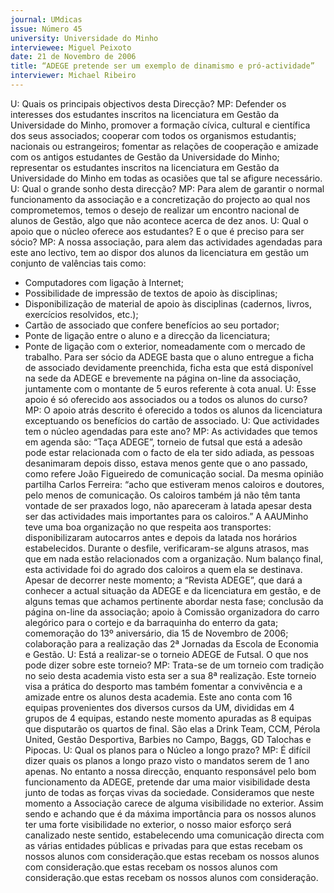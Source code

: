 ```yaml
---
journal: UMdicas
issue: Número 45
university: Universidade do Minho
interviewee: Miguel Peixoto
date: 21 de Novembro de 2006
title: “ADEGE pretende ser um exemplo de dinamismo e pró-actividade”
interviewer: Michael Ribeiro
---
```


U: Quais os principais objectivos desta
Direcção?
MP: Defender os interesses dos estudantes
inscritos na licenciatura em Gestão da
Universidade do Minho, promover a formação
cívica, cultural e científica dos seus associados;
cooperar com todos os organismos estudantis;
nacionais ou estrangeiros; fomentar as relações
de cooperação e amizade com os antigos
estudantes de Gestão da Universidade do Minho;
representar os estudantes inscritos na
licenciatura em Gestão da Universidade do Minho
em todas as ocasiões que tal se afigure
necessário.
U: Qual o grande sonho desta direcção?
MP: Para alem de garantir o normal
funcionamento da associação e a concretização
do projecto ao qual nos comprometemos, temos o
desejo de realizar um encontro nacional de alunos
de Gestão, algo que não acontece acerca de dez
anos.
U: Qual o apoio que o núcleo oferece aos
estudantes? E o que é preciso para ser sócio?
MP: A nossa associação, para alem das
actividades agendadas para este ano lectivo, tem
ao dispor dos alunos da licenciatura em gestão
um conjunto de valências tais como: 
- Computadores com ligação à Internet;
- Possibilidade de impressão de textos de apoio
às disciplinas;
- Disponibilização de material de apoio às
disciplinas (cadernos, livros, exercícios
resolvidos, etc.);
- Cartão de associado que confere benefícios ao
seu portador;
- Ponte de ligação entre o aluno e a direcção da
licenciatura;
- Ponte de ligação com o exterior, nomeadamente
com o mercado de trabalho.
Para ser sócio da ADEGE basta que o aluno
entregue a ficha de associado devidamente
preenchida, ficha esta que está disponível na
sede da ADEGE e brevemente na página on-line
da associação, juntamente com o montante de 5
euros referente à cota anual.
U: Esse apoio é só oferecido aos associados
ou a todos os alunos do curso?
MP: O apoio atrás descrito é oferecido a todos os
alunos da licenciatura exceptuando os benefícios
do cartão de associado.
U: Que actividades tem o núcleo agendadas
para este ano?
MP: As actividades que temos em agenda são: 
“Taça ADEGE”, torneio de futsal que está a
adesão pode estar relacionada com o facto de ela
ter sido adiada, as pessoas desanimaram depois
disso, estava menos gente que o ano passado,
como refere João Figueiredo de comunicação
social. Da mesma opinião partilha Carlos Ferreira: 
“acho que estiveram menos caloiros e doutores,
pelo menos de comunicação. Os caloiros também
já não têm tanta vontade de ser praxados logo, não
apareceram à latada apesar desta ser das
actividades mais importantes para os caloiros.”
A AAUMinho teve uma boa organização no que
respeita aos transportes: disponibilizaram
autocarros antes e depois da latada nos horários
estabelecidos. Durante o desfile, verificaram-se
alguns atrasos, mas que em nada estão
relacionados com a organização.
Num balanço final, esta actividade foi do agrado
dos caloiros a quem ela se destinava. Apesar de
decorrer neste momento; a “Revista ADEGE”, que
dará a conhecer a actual situação da ADEGE e da
licenciatura em gestão, e de alguns temas que
achamos pertinente abordar nesta fase;
conclusão da página on-line da associação; apoio
à Comissão organizadora do carro alegórico para
o cortejo e da barraquinha do enterro da gata;
comemoração do 13º aniversário, dia 15 de
Novembro de 2006; colaboração para a
realização das 2ª Jornadas da Escola de
Economia e Gestão.
U: Está a realizar-se o torneio ADEGE de
Futsal. O que nos pode dizer sobre este
torneio?
MP: Trata-se de um torneio com tradição no seio
desta academia visto esta ser a sua 8ª realização.
Este torneio visa a prática do desporto mas
também fomentar a convivência e a amizade
entre os alunos desta academia.
Este ano conta com 16 equipas provenientes dos
diversos cursos da UM, divididas em 4 grupos de
4 equipas, estando neste momento apuradas as 8
equipas que disputarão os quartos de final. São
elas a Drink Team, CCM, Pérola United, Gestão
Desportiva, Barbies no Campo, Baggs, GD
Talochas e Pipocas.
U: Qual os planos para o Núcleo a longo
prazo?
MP: É difícil dizer quais os planos a longo prazo
visto o mandatos serem de 1 ano apenas. No
entanto a nossa direcção, enquanto responsável
pelo bom funcionamento da ADEGE, pretende dar
uma maior visibilidade desta junto de todas as
forças vivas da sociedade. Consideramos que
neste momento a Associação carece de alguma
visibilidade no exterior. Assim sendo e achando
que é da máxima importância para os nossos
alunos ter uma forte visibilidade no exterior, o
nosso maior esforço será canalizado neste
sentido, estabelecendo uma comunicação directa
com as várias entidades públicas e privadas para
que estas recebam os nossos alunos com consideração.que estas recebam os nossos alunos com consideração.que estas recebam os nossos alunos com consideração.que estas recebam os nossos alunos com consideração.